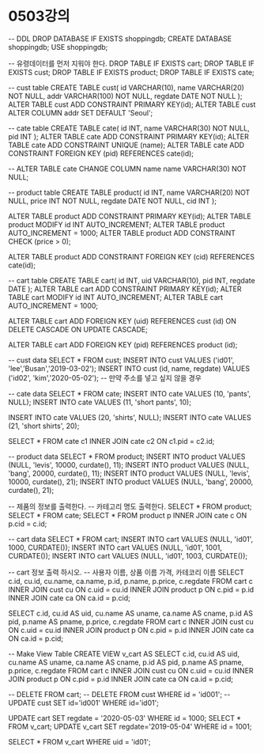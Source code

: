 # 0503강의
-- DDL
DROP DATABASE IF EXISTS shoppingdb;
CREATE DATABASE shoppingdb;
USE shoppingdb;

-- 유령데이터를 먼저 지워야 한다.
DROP TABLE IF EXISTS cart;
DROP TABLE IF EXISTS cust;
DROP TABLE IF EXISTS product;
DROP TABLE IF EXISTS cate;

-- cust table
CREATE TABLE cust(
	id VARCHAR(10),
    name VARCHAR(20) NOT NULL,
    addr VARCHAR(100) NOT NULL,
    regdate DATE NOT NULL
);
ALTER TABLE cust ADD CONSTRAINT PRIMARY KEY(id); 
ALTER TABLE cust ALTER COLUMN addr SET DEFAULT 'Seoul';

-- cate table
CREATE TABLE cate(
	id INT,
    name VARCHAR(30) NOT NULL,
    pid INT
);
ALTER TABLE cate ADD CONSTRAINT PRIMARY KEY(id);
ALTER TABLE cate ADD CONSTRAINT UNIQUE (name);
ALTER TABLE cate ADD CONSTRAINT FOREIGN KEY (pid) REFERENCES cate(id);

-- ALTER TABLE cate CHANGE COLUMN name name VARCHAR(30) NOT NULL;

-- product table
CREATE TABLE product(
	id INT,
    name VARCHAR(20) NOT NULL,
    price INT NOT NULL,
    regdate DATE NOT NULL,
    cid INT 
);

ALTER TABLE product ADD CONSTRAINT PRIMARY KEY(id);
ALTER TABLE product MODIFY id INT AUTO_INCREMENT;
ALTER TABLE product AUTO_INCREMENT = 1000;
ALTER TABLE product ADD CONSTRAINT CHECK (price > 0);

ALTER TABLE product ADD CONSTRAINT FOREIGN KEY (cid) REFERENCES cate(id);

-- cart table
CREATE TABLE cart(
	id INT,
    uid VARCHAR(10),
    pid INT,
    regdate DATE
);
ALTER TABLE cart ADD CONSTRAINT PRIMARY KEY(id);
ALTER TABLE cart MODIFY id INT AUTO_INCREMENT;
ALTER TABLE cart AUTO_INCREMENT = 1000;

ALTER TABLE cart ADD FOREIGN KEY (uid) 
REFERENCES cust (id)
ON DELETE CASCADE
ON UPDATE CASCADE;

ALTER TABLE cart ADD FOREIGN KEY (pid) 
REFERENCES product (id);

-- cust data
SELECT * FROM cust;
INSERT INTO cust VALUES ('id01', 'lee','Busan','2019-03-02');
INSERT INTO cust (id, name, regdate) VALUES ('id02', 'kim','2020-05-02'); -- 만약 주소를 넣고 싶지 않을 경우

-- cate data
SELECT * FROM cate;
INSERT INTO cate VALUES (10, 'pants', NULL);
INSERT INTO cate VALUES (11, 'short pants', 10);

INSERT INTO cate VALUES (20, 'shirts', NULL);
INSERT INTO cate VALUES (21, 'short shirts', 20);


SELECT * FROM cate c1 INNER JOIN cate c2 ON c1.pid = c2.id;

-- product data
SELECT * FROM product;
INSERT INTO product VALUES (NULL, 'levis', 10000, curdate(), 11);
INSERT INTO product VALUES (NULL, 'bang', 20000, curdate(), 11);
INSERT INTO product VALUES (NULL, 'levis', 10000, curdate(), 21);
INSERT INTO product VALUES (NULL, 'bang', 20000, curdate(), 21);

-- 제품의 정보를 출력한다.
-- 카테고리 명도 출력한다.
SELECT * FROM product;
SELECT * FROM cate;
SELECT * FROM product p INNER JOIN cate c ON p.cid = c.id;

-- cart data
SELECT * FROM cart;
INSERT INTO cart VALUES (NULL, 'id01', 1000, CURDATE());
INSERT INTO cart VALUES (NULL, 'id01', 1001, CURDATE());
INSERT INTO cart VALUES (NULL, 'id01', 1003, CURDATE()); 

-- cart 정보 출력 하시오.
-- 사용자 이름, 상품 이름 가격, 카테코리 이름
SELECT c.id, cu.id, cu.name, ca.name, p.id, p.name, p.price, c.regdate FROM cart c
INNER JOIN cust cu ON c.uid = cu.id
INNER JOIN product p ON c.pid = p.id
INNER JOIN cate ca ON ca.id = p.cid;

SELECT c.id, cu.id AS uid, cu.name AS uname, ca.name AS cname, p.id AS pid, p.name AS pname, p.price, c.regdate 
FROM cart c
INNER JOIN cust cu ON c.uid = cu.id
INNER JOIN product p ON c.pid = p.id
INNER JOIN cate ca ON ca.id = p.cid;

-- Make View Table
CREATE VIEW v_cart
AS
SELECT c.id, cu.id AS uid, cu.name AS uname, ca.name AS cname, p.id AS pid, p.name AS pname, p.price, c.regdate 
FROM cart c
INNER JOIN cust cu ON c.uid = cu.id
INNER JOIN product p ON c.pid = p.id
INNER JOIN cate ca ON ca.id = p.cid;

-- DELETE FROM cart;
-- DELETE FROM cust WHERE id = 'id001';
-- UPDATE cust SET id='id001' WHERE id='id01';

UPDATE cart SET regdate = '2020-05-03' WHERE id = 1000;
SELECT * FROM v_cart;
UPDATE v_cart SET regdate='2019-05-04' WHERE id = 1001;

SELECT * FROM v_cart
WHERE uid = 'id01';